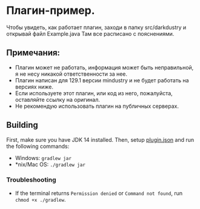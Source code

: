 # Плагин-пример. 
Чтобы увидеть, как работает плагин, заходи в папку src/darkdustry и открывай файл Example.java
Там все расписано с пояснениями.
## Примечания:
- Плагин может не работать, информация может быть неправильной, я не несу никакой ответственности за нее.
- Плагин написан для 129.1 версии mindustry и не будет работать на версиях ниже.
- Если используете этот плагин, или код из него, пожалуйста, оставляйте ссылку на оригинал.
- Не рекомендую использовать плагин на публичных серверах.

## Building
First, make sure you have JDK 14 installed. Then, setup [plugin.json](src/main/resources/plugin.json) and run the following commands:

* Windows: `gradlew jar`
* *nix/Mac OS: `./gradlew jar`

### Troubleshooting

* If the terminal returns `Permission denied` or `Command not found`, run `chmod +x ./gradlew`.
